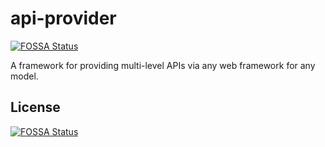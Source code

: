 # api-provider
[![FOSSA Status](https://app.fossa.io/api/projects/git%2Bgithub.com%2Fajuhos%2Fapi-provider.svg?type=shield)](https://app.fossa.io/projects/git%2Bgithub.com%2Fajuhos%2Fapi-provider?ref=badge_shield)

A framework for providing multi-level APIs via any web framework for any model.


## License
[![FOSSA Status](https://app.fossa.io/api/projects/git%2Bgithub.com%2Fajuhos%2Fapi-provider.svg?type=large)](https://app.fossa.io/projects/git%2Bgithub.com%2Fajuhos%2Fapi-provider?ref=badge_large)